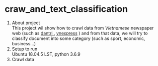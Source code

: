 # craw_and_text_classification
1. About project  
 This project wil show how to crawl data from _Vietnamese_ newspaper web (such as
  [dantri
 ](https://dantri.com.vn/), [vnexpress](https://vnexpress.net/) )  and from
  that data, we will try to classify document into some category (such as
   sport, economic, business...)
2. Setup to run  
   Ubuntu 18.04.5 LST, python 3.6.9
3. Crawl data
